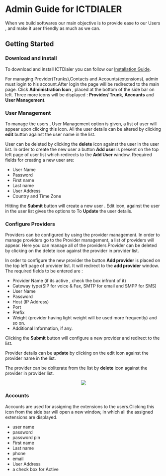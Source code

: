 Admin Guide for ICTDIALER
==========================
When we build softwares our main objective is to provide ease to our Users , and make it user friendly as much as we can.

Getting Started
---------------

### Download and install

To download and install ICTDialer you can follow our [Installation Guide]().

For managing Provider(Trunks),Contacts and Accounts(extensions), admin must login to his account.After login the page will be redirected to the main page.
Click  **Administration Icon** , placed at the bottom of the side bar on left.
Three more icons will be displayed : **Provider/ Trunk**, **Accounts** and **User Management**.

### User Management

To manage the users , User Management option is given, a list of user will appear upon clicking this icon. All the user details  can be altered by clicking **edit** button against the user name in the list.

User can be deleted by clicking the **delete**  icon against the user in the user list. In order to create the new user a button **Add user** is present on the top left page of user list which redirects to the **Add User** window. Rrequired fields for creating a new user are:

* User Name
* Password
* First name 
* Last name
* User Address
* Country and Time Zone

Hitting the **Submit** button will create a new user .
Edit icon, against the user in the user list gives the options to To **Update** the user details.

### Configure Providers

Providers can be configured by using the provider management. In order to manage providers go to the Provider management, a list of providers will appear. Here you can manage all of the providers.Provider can be deleted by clicking on the delete icon against the provider in provider list.

In order to configure the new provider the button **Add provider** is placed on the top left page of provider list. It will redirect to the **add provider** window. The required fields to be entered are :
* Provider Name (if its active , check the box infront of it)
* Gateway type(SIP for voice & Fax, SMTP for email and SMPP for SMS)
* User Name
* Password
* Host (IP Address)
* Port
* Prefix
* Weight (provider having light weight will be used more frequently) and so on.
* Additional Information, if any.
 
Clicking the **Submit** button will configure a new provider and redirect to the list.

Provider details can be **update** by clicking on the edit icon against the provider name in the list.

The provider can be obliterate from the list by  **delete** icon against the provider in provider list.
<div style="text-align: center"><img src="http://ictdialer.org/sites/default/files/provider.png" width: 528px;    height: 444px:/></div> 

### Accounts

Accounts are used for assigning the extensions to the users.Clicking this icon from the side bar will open a new window, in which all the assigned extensions are displayed. 
* user name
* password
* password pin
* First name 
* Last name
* phone
* email
* User Address
* a check box for Active


